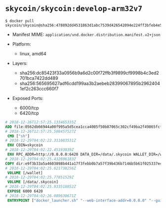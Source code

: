 # `skycoin/skycoin:develop-arm32v7`

```console
$ docker pull skycoin/skycoin@sha256:478892dd4531863d1abc7539d426542094e224ff3bfeb4e5b850ce3d229fca0b
```

- Manifest MIME: `application/vnd.docker.distribution.manifest.v2+json`

- Platform: 
	- linux, amd64

- Layers:
	- sha256:dc85423f33a0956b9a6d2c00f72ffb3f9899cf9998b4c3ed2701bca7422dd489
	- sha256:565695627adf6cdd199aa3b2aebeb28399067895b29624041ef2c263ccc660f7

- Exposed Ports:
	- 6000/tcp
	- 6420/tcp

```dockerfile
# 2018-12-26T12:57:25.133465335Z
ADD file:0562db66944a00f995a5d5cea1cca4005f50b87065c302cf49ba2f49865fcfd5 in / 
# 2018-12-26T12:57:25.508457527Z
 CMD ["sh"]
# 2018-12-29T04:02:22.311083531Z
 ENV COIN=skycoin
# 2018-12-29T04:02:22.45193039Z
 ENV RPC_ADDR=http://0.0.0.0:6420 DATA_DIR=/data/.skycoin WALLET_DIR=/wallet WALLET_NAME=.wlt
# 2018-12-29T04:02:25.432806183Z
COPY dir:e9f3b33a5a4603898b441a17f3febb0b7a57f39b436b7146b5b61f025337e473 in / 
# 2018-12-29T04:02:25.621738256Z
 VOLUME [/wallet]
# 2018-12-29T04:02:25.77851529Z
 VOLUME [/data/.skycoin]
# 2018-12-29T04:02:25.933518852Z
 EXPOSE 6000 6420
# 2018-12-29T04:02:26.089630671Z
 ENTRYPOINT ["docker_launcher.sh" "--web-interface-addr=0.0.0.0" "--gui-dir=/usr/local/skycoin/src/gui/static"]
```

